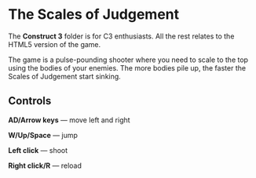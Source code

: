 # The Scales of Judgement

The **Construct 3** folder is for C3 enthusiasts. All the rest relates to the HTML5 version of the game.

The game is a pulse-pounding shooter where you need to scale to the top using the bodies of your enemies. The more bodies pile up, the faster the Scales of Judgement start sinking.

## Controls

**AD/Arrow keys** — move left and right

**W/Up/Space** — jump

**Left click** — shoot

**Right click/R** — reload

